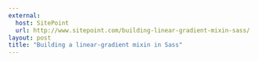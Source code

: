 ```yaml
---
external:
  host: SitePoint
  url: http://www.sitepoint.com/building-linear-gradient-mixin-sass/
layout: post
title: "Building a linear-gradient mixin in Sass"
---
```

